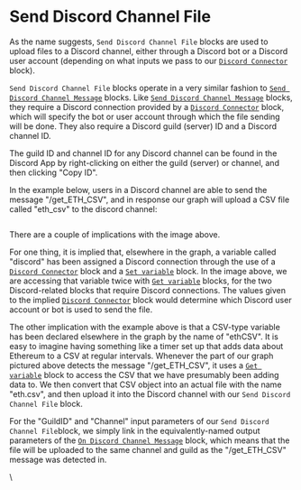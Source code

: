 # Send Discord Channel File

As the name suggests, `Send Discord Channel File` blocks are used to upload files to a Discord channel, either through a Discord bot or a Discord user account (depending on what inputs we pass to our [`Discord Connector`](https://docs.graphlinq.io/blockTypes/39-discord/3-discordConnector) block).

`Send Discord Channel File` blocks operate in a very similar fashion to [`Send Discord Channel Message`](https://docs.graphlinq.io/blockTypes/39-discord/12-sendDiscordChannelMessage) blocks. Like [`Send Discord Channel Message`](https://docs.graphlinq.io/blockTypes/39-discord/12-sendDiscordChannelMessage) blocks, they require a Discord connection provided by a [`Discord Connector`](https://docs.graphlinq.io/blockTypes/39-discord/3-discordConnector) block, which will specify the bot or user account through which the file sending will be done. They also require a Discord guild (server) ID and a Discord channel ID.

The guild ID and channel ID for any Discord channel can be found in the Discord App by right-clicking on either the guild (server) or channel, and then clicking "Copy ID".

In the example below, users in a Discord channel are able to send the message "/get\_ETH\_CSV", and in response our graph will upload a CSV file called "eth\_csv" to the discord channel:&#x20;

<figure><img src="https://i.imgur.com/y5nhLRA.png" alt=""><figcaption></figcaption></figure>

There are a couple of implications with the image above.

For one thing, it is implied that, elsewhere in the graph, a variable called "discord" has been assigned a Discord connection through the use of a [`Discord Connector`](https://docs.graphlinq.io/blockTypes/39-discord/3-discordConnector) block and a [`Set variable`](https://docs.graphlinq.io/blockTypes/1-baseVariable/9-setVariable) block. In the image above, we are accessing that variable twice with [`Get variable`](https://docs.graphlinq.io/blockTypes/1-baseVariable/7-getVariable) blocks, for the two Discord-related blocks that require Discord connections. The values given to the implied [`Discord Connector`](https://docs.graphlinq.io/blockTypes/39-discord/3-discordConnector) block would determine which Discord user account or bot is used to send the file.

The other implication with the example above is that a CSV-type variable has been declared elsewhere in the graph by the name of "ethCSV". It is easy to imagine having something like a timer set up that adds data about Ethereum to a CSV at regular intervals. Whenever the part of our graph pictured above detects the message "/get\_ETH\_CSV", it uses a [`Get variable`](../base-variable/get-variable.md) block to access the CSV that we have presumably been adding data to. We then convert that CSV object into an actual file with the name "eth.csv", and then upload it into the Discord channel with our `Send Discord Channel File` block.

For the "GuildID" and "Channel" input parameters of our `Send Discord Channel File`block, we simply link in the equivalently-named output parameters of the [`On Discord Channel Message`](on-discord-channel-message.md) block, which means that the file will be uploaded to the same channel and guild as the "/get\_ETH\_CSV" message was detected in.

\
